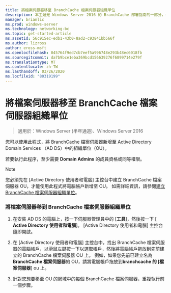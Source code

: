 ```yaml
---
title: 將檔案伺服器移至 BranchCache 檔案伺服器組織單位
description: 本主題是 Windows Server 2016 的 BranchCache 部署指南的一部分，示範如何在分散式和託管快取模式中部署 BranchCache，以優化分公司的 WAN 頻寬使用量
manager: brianlic
ms.prod: windows-server
ms.technology: networking-bc
ms.topic: get-started-article
ms.assetid: 56c915ec-edb1-43b0-8ad2-c93841bb566f
ms.author: lizross
author: eross-msft
ms.openlocfilehash: 045764f9ed7cb7eef5a996748e293b48ec6018fb
ms.sourcegitcommit: da7b9bce1eba369bcd156639276f6899714e279f
ms.translationtype: MT
ms.contentlocale: zh-TW
ms.lasthandoff: 03/26/2020
ms.locfileid: "80319199"
---
```

# <a name="move-file-servers-to-the-branchcache-file-servers-organizational-unit"></a>將檔案伺服器移至 BranchCache 檔案伺服器組織單位

>適用於：Windows Server (半年通道)、Windows Server 2016

您可以使用此程式，將 BranchCache 檔案伺服器新增至 Active Directory Domain Services （AD DS）中的組織單位（OU）。  
  
若要執行此程序，至少需要 **Domain Admins** 的成員資格或同等權限。  
  
> [!NOTE]  
> 您必須先在 [Active Directory 使用者和電腦] 主控台中建立 BranchCache 檔案伺服器 OU，才能使用此程式將電腦帳戶新增至 OU。 如需詳細資訊，請參閱[建立 BranchCache 檔案伺服器組織單位](../../branchcache/deploy/Create-the-BranchCache-File-Servers-Organizational-Unit.md)。  
  
### <a name="to-move-file-servers-to-the-branchcache-file-servers-organizational-unit"></a>將檔案伺服器移到 BranchCache 檔案伺服器組織單位  
  
1.  在安裝 AD DS 的電腦上，按一下伺服器管理員中的 [**工具**]，然後按一下 [ **Active Directory 使用者和電腦**]。 [Active Directory 使用者和電腦] 主控台隨即開啟。  
  
2.  在 [Active Directory 使用者和電腦] 主控台中，找出 BranchCache 檔案伺服器的電腦帳戶，以滑鼠左鍵按一下以選取帳戶，然後將電腦帳戶拖放到先前建立的 BranchCache 檔案伺服器 OU 上。 例如，如果您先前已建立名為**BranchCache 檔案伺服器**的 OU，請將電腦帳戶拖放到**branchcache 的 [檔案伺服器**] ou 上。  
  
3.  針對您想要移至 OU 的網域中的每個 BranchCache 檔案伺服器，重複執行前一個步驟。  
  


